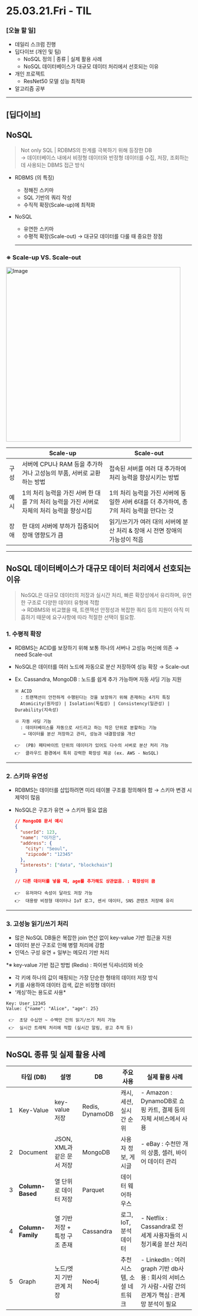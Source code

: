# 25.03.21.Fri - TIL

### [오늘 할 일]

- 데일리 스크럼 진행
- 딥다이브 (개인 및 팀)
     - NoSQL 정의 | 종류 | 실제 활용 사례
     - NoSQL 데이터베이스가 대규모 데이터 처리에서 선호되는 이유
- 개인 프로젝트
     - ResNet50 모델 성능 최적화
- 알고리즘 공부

---

## [딥다이브]

## NoSQL

> Not only SQL | RDBMS의 한계를 극복하기 위해 등장한 DB  
→ 데이터베이스 내에서 비정형 데이터와 반정형 데이터를 수집, 저장, 조회하는 데 사용되는 DBMS 접근 방식
> 
- RDBMS (의 특징)
    - 정해진 스키마
    - SQL 기반의 쿼리 작성
    - 수직적 확장(Scale-up)에 최적화
- NoSQL
    - 유연한 스키마
    - 수평적 확장(Scale-out) → 대규모 데이터를 다룰 때 중요한 장점

     ---

### ※ Scale-up VS. Scale-out

<img width="473" alt="Image" src="https://github.com/user-attachments/assets/c58e4f1e-dd94-4937-8170-958f10a6b6c8" />

|  | Scale-up | Scale-out |
| --- | --- | --- |
| 구성 | 서버에 CPU나 RAM 등을 추가하거나 고성능의 부품, 서버로 교환하는 방법  | 접속된 서버를 여러 대 추가하여 처리 능력을 향상시키는 방법   |
| 예시 | 1의 처리 능력을 가진 서버 한 대를 7의 처리 능력을 가진 서버로 자체의 처리 능력을 향상시킴  | 1의 처리 능력을 가진 서버에 동일한 서버 6대를 더 추가하여, 총 7의 처리 능력을 만다는 것  |
| 장애 | 한 대의 서버에 부하가 집중되어 장애 영향도가 큼  | 읽기/쓰기가 여러 대의 서버에 분산 처리 & 장애 시 전면 장애의 가능성이 적음  |

---

## NoSQL 데이터베이스가 대규모 데이터 처리에서 선호되는 이유

> NoSQL은 대규모 데이터의 저장과 실시간 처리, 빠른 확장성에서 유리하며, 유연한 구조로 다양한 데이터 유형에 적합  
→ RDBMS와 비교했을 때, 트랜잭션 안정성과 복잡한 쿼리 등의 지원이 아직 미흡하기 때문에 요구사항에 따라 적절한 선택이 필요함.
> 

### 1. 수평적 확장

- RDBMS는 ACID를 보장하기 위해 보통 하나의 서버나 고성능 머신에 의존 → need Scale-out
- NoSQL은 데이터를 여러 노드에 자동으로 분산 저장하여 성능 확장 → Scale-out
- Ex. Cassandra, MongoDB : 노드를 쉽게 추가 가능하며 자동 샤딩 기능 지원

     ```
     ※ ACID  
       : 트랜잭션이 안전하게 수행된다는 것을 보장하기 위해 존재하는 4가지 특징  
       Atomicity(원자성) | Isolation(독립성) | Consistency(일관성) | Durability(지속성)
     ```
     ```
     ※ 자동 샤딩 기능  
       : 데이터베이스를 자동으로 샤드라고 하는 작은 단위로 분할하는 기능   
        → 데이터를 분산 저장하고 관리, 성능과 내결함성을 개선
     ```
     ```
     👉  (PB) 페타바이트 단위의 데이터가 있어도 다수의 서버로 분산 처리 가능   
     👉  클라우드 환경에서 특히 강력한 확장성 제공 (ex. AWS - NoSQL)
     ```
     
---

### 2. 스키마 유연성

- RDBMS는 데이터를 삽입하려면 미리 테이블 구조를 정의해야 함 → 스키마 변경 시 제약이 많음  
- NoSQL은 구조가 유연 → 스키마 필요 없음
    
    ```json
    // MongoDB 문서 예시
    {
      "userId": 123,
      "name": "이가은",
      "address": {
        "city": "Seoul",
        "zipcode": "12345"
      },
      "interests": ["data", "blockchain"]
    }
    
    // 다른 데이터를 넣을 때, age를 추가해도 상관없음. : 확장성이 큼
    ```

     ```
     👉  유저마다 속성이 달라도 저장 가능
     👉  대용량 비정형 데이터나 IoT 로그, 센서 데이터, SNS 콘텐츠 저장에 유리
     ```

---

### 3. 고성능 읽기/쓰기 처리

- 많은 NoSQL DB들은 복잡한 join 연산 없이 key-value 기반 접근을 지원
- 데이터 분산 구조로 인해 병렬 처리에 강함
- 인덱스 구성 유연 + 일부는 메모리 기반 처리

*※ key-value 기반 접근 방법 (Redis) : 파이썬 딕셔너리와 비슷  
   - 각 키에 하나의 값이 매핑되는 가장 단순한 형태의 데이터 저장 방식  
   - 키를 사용하여 데이터 검색, 값은 비정형 데이터  
   - ‘캐싱’하는 용도로 사용*

```vbnet
Key: User_12345
Value: {"name": "Alice", "age": 25}
```

     👉  초당 수십만 ~ 수백만 건의 읽기/쓰기 처리 가능
     👉  실시간 트래픽 처리에 적합 (실시간 알림, 광고 추적 등)

---

## NoSQL 종류 및 실제 활용 사례

|  | 타입 (DB) | 설명 | DB | 주요 사용 | 실제 활용 사례 |
| --- | --- | --- | --- | --- | --- |
| 1 | Key-Value | key-value 저장 | Redis, DynamoDB | 캐시, 세션, 실시간 순위 | - Amazon : DynamoDB로 쇼핑 카트, 결제 등의 자체 서비스에서 사용  |
| 2 | Document | JSON, XML과 같은 문서 저장  | MongoDB | 사용자 정보, 게시글  | - eBay : 수천만 개의 상품, 셀러, 바이어 데이터 관리  |
| 3 | **Column-Based** | 열 단위로 데이터 저장  | Parquet | 데이터 웨어하우스 |  |
| 4 | **Column-Family** | 열 기반 저장 + 특정 구조 존재 | Cassandra | 로그, IoT, 분석 데이터 | - Netflix : Cassandra로 전 세계 사용자들의 시청기록을 분산 처리 |
| 5 | Graph | 노드/엣지 기반 관계 저장 | Neo4j | 추천 시스템, 소셜 네트워크 | - LinkedIn : 여러 graph 기반 db사용 : 회사의 서비스가 사람-사람 간의 관계가 핵심 : 관계망 분석이 필요  |






